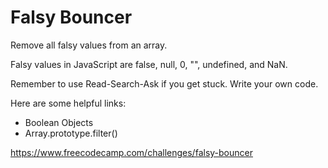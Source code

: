 # Falsy Bouncer 
Remove all falsy values from an array.

Falsy values in JavaScript are false, null, 0, "", undefined, and NaN.

Remember to use Read-Search-Ask if you get stuck. Write your own code.

Here are some helpful links:

* Boolean Objects
* Array.prototype.filter()

https://www.freecodecamp.com/challenges/falsy-bouncer
